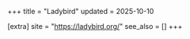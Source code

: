 +++
title = "Ladybird"
updated = 2025-10-10

[extra]
site = "https://ladybird.org/"
see_also = []
+++
